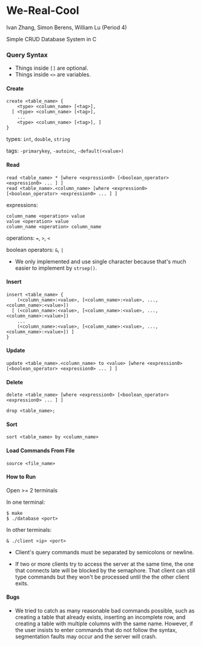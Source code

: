 # We-Real-Cool

Ivan Zhang, Simon Berens, William Lu (Period 4)

Simple CRUD Database System in C

### Query Syntax
* Things inside `[]` are optional.
* Things inside `<>` are variables.

#### Create

```
create <table_name> {
    <type> <column_name> [<tag>],
  [ <type> <column_name> [<tag>],
    ...
    <type> <column_name> [<tag>], ]
}
```
types: `int`, `double`, `string`

tags: `-primarykey`, `-autoinc`, `-default(<value>)`

#### Read

```
read <table_name> * [where <expression0> [<boolean_operator> <expression0> ... ] ]
read <table_name>.<column_name> [where <expression0> [<boolean_operator> <expression0> ... ] ]
```

expressions:
```
column_name <operation> value
value <operation> value
column_name <operation> column_name
```

operations: `=`, `>`, `<`

boolean operators: `&`, `|`
 - We only implemented and use single character because that's much easier to implement by `strsep()`.

#### Insert

```
insert <table_name> {
    (<column_name>:<value>, [<column_name>:<value>, ..., <column_name>:<value>])
  [ (<column_name>:<value>, [<column_name>:<value>, ..., <column_name>:<value>])
    ...
    (<column_name>:<value>, [<column_name>:<value>, ..., <column_name>:<value>]) ]
}
```
#### Update

`update <table_name>.<column_name> to <value> [where <expression0> [<boolean_operator> <expression0> ... ] ]`

#### Delete

`delete <table_name> [where <expression0> [<boolean_operator> <expression0> ... ] ]`

`drop <table_name>;`

#### Sort

`sort <table_name> by <column_name>`

#### Load Commands From File
`source <file_name>`

#### How to Run
Open >= 2 terminals

In one terminal:
```
$ make
$ ./database <port>
```
In other terminals:
```
& ./client <ip> <port>
```
 - Client's query commands must be separated by semicolons or newline.

 - If two or more clients try to access the server at the same time, the one that connects late will be blocked by the semaphore. That client can still type commands but they won't be processed until the the other client exits.

#### Bugs
 - We tried to catch as many reasonable bad commands possible, such as creating a table that already exists, inserting an incomplete row, and creating a table with multiple columns with the same name. However, if the user insists to enter commands that do not follow the syntax, segmentation faults may occur and the server will crash.
